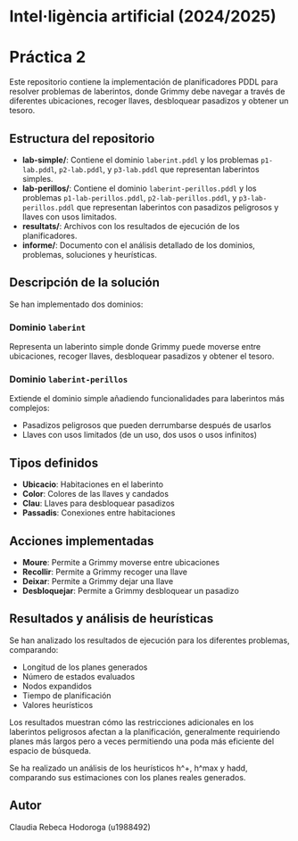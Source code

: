 # Intel·ligència artificial (2024/2025)

# Práctica 2

Este repositorio contiene la implementación de planificadores PDDL para resolver problemas de laberintos, donde Grimmy debe navegar a través de diferentes ubicaciones, recoger llaves, desbloquear pasadizos y obtener un tesoro.

## Estructura del repositorio

- **lab-simple/**: Contiene el dominio `laberint.pddl` y los problemas `p1-lab.pddl`, `p2-lab.pddl`, y `p3-lab.pddl` que representan laberintos simples.
- **lab-perillos/**: Contiene el dominio `laberint-perillos.pddl` y los problemas `p1-lab-perillos.pddl`, `p2-lab-perillos.pddl`, y `p3-lab-perillos.pddl` que representan laberintos con pasadizos peligrosos y llaves con usos limitados.
- **resultats/**: Archivos con los resultados de ejecución de los planificadores.
- **informe/**: Documento con el análisis detallado de los dominios, problemas, soluciones y heurísticas.

## Descripción de la solución

Se han implementado dos dominios:

### Dominio `laberint`

Representa un laberinto simple donde Grimmy puede moverse entre ubicaciones, recoger llaves, desbloquear pasadizos y obtener el tesoro.

### Dominio `laberint-perillos`

Extiende el dominio simple añadiendo funcionalidades para laberintos más complejos:

- Pasadizos peligrosos que pueden derrumbarse después de usarlos
- Llaves con usos limitados (de un uso, dos usos o usos infinitos)

## Tipos definidos

- **Ubicacio**: Habitaciones en el laberinto
- **Color**: Colores de las llaves y candados
- **Clau**: Llaves para desbloquear pasadizos
- **Passadis**: Conexiones entre habitaciones

## Acciones implementadas

- **Moure**: Permite a Grimmy moverse entre ubicaciones
- **Recollir**: Permite a Grimmy recoger una llave
- **Deixar**: Permite a Grimmy dejar una llave
- **Desbloquejar**: Permite a Grimmy desbloquear un pasadizo

## Resultados y análisis de heurísticas

Se han analizado los resultados de ejecución para los diferentes problemas, comparando:

- Longitud de los planes generados
- Número de estados evaluados
- Nodos expandidos
- Tiempo de planificación
- Valores heurísticos

Los resultados muestran cómo las restricciones adicionales en los laberintos peligrosos afectan a la planificación, generalmente requiriendo planes más largos pero a veces permitiendo una poda más eficiente del espacio de búsqueda.

Se ha realizado un análisis de los heurísticos h^+, h^max y hadd, comparando sus estimaciones con los planes reales generados.

## Autor

Claudia Rebeca Hodoroga (u1988492)
